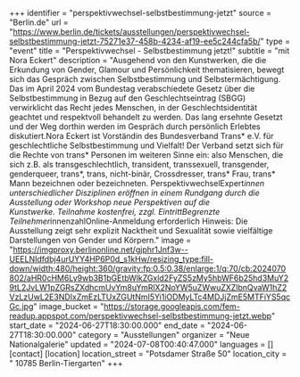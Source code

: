 +++
identifier = "perspektivwechsel-selbstbestimmung-jetzt"
source = "Berlin.de"
url = "https://www.berlin.de/tickets/ausstellungen/perspektivwechsel-selbstbestimmung-jetzt-75271e37-458b-4234-af19-ee5c244cfa5b/"
type = "event"
title = "Perspektivwechsel - Selbstbestimmung jetzt!"
subtitle = "mit Nora Eckert"
description = "Ausgehend von den Kunstwerken, die die Erkundung von Gender, Glamour und Persönlichkeit thematisieren, bewegt sich das Gespräch zwischen Selbstbestimmung und Selbstermächtigung. Das im April 2024 vom Bundestag verabschiedete Gesetz über die Selbstbestimmung in Bezug auf den Geschlechtseintrag (SBGG) verwirklicht das Recht jedes Menschen, in der Geschlechtsidentität geachtet und respektvoll behandelt zu werden. Das lang ersehnte Gesetzt und der Weg dorthin werden im Gespräch durch persönlich Erlebtes diskutiert.Nora Eckert ist Vorständin des Bundesverband Trans* e.V. für geschlechtliche Selbstbestimmung und Vielfalt! Der Verband setzt sich für die Rechte von trans* Personen im weiteren Sinne ein: also Menschen, die sich z.B. als transgeschlechtlich, transident, transsexuell, transgender, genderqueer, trans*, trans, nicht-binär, Crossdresser, trans* Frau, trans* Mann bezeichnen oder bezeichneten. PerspektivwechselExpert*innen unterschiedlicher Disziplinen eröffnen in einem Rundgang durch die Ausstellung oder Workshop neue Perspektiven auf die Kunstwerke. Teilnahme kostenfrei, zzgl. EintrittBegrenzte Teilnehmer*innenzahlOnline-Anmeldung erforderlich Hinweis: Die Ausstellung zeigt sehr explizit Nacktheit und Sexualität sowie vielfältige Darstellungen von Gender und Körpern."
image = "https://imgproxy.berlinonline.net/gjphr1Jnf3w--UEELNIdfdbj4urUYY4HP6P0d_s1kHw/resizing_type:fill-down/width:480/height:360/gravity:fp:0.5:0.38/enlarge:1/q:70/cb:2024070802/aHR0cHM6Ly9wb3B1bGEtbWlkZGxld2FyZS5zMy5hbWF6b25hd3MuY29tL2JvLW1pZGRsZXdhcmUvYm8uYmRlX2NoYW5uZWwuZXZlbnQvaW1hZ2VzLzUwL2E3NDIxZmEzLTUxZGUtNmI5Yi1iODMyLTc4MDJjZmE5MTFiYS5qcGc.jpg"
image_bucket = "https://storage.googleapis.com/fem-readup.appspot.com/perspektivwechsel-selbstbestimmung-jetzt.webp"
start_date = "2024-06-27T18:30:00.000"
end_date = "2024-06-27T18:30:00.000"
category = "Ausstellungen"
organizer = "Neue Nationalgalerie"
updated = "2024-07-08T00:40:47.000"
languages = []
[contact]
[location]
location_street = "Potsdamer Straße 50"
location_city = " 10785 Berlin-Tiergarten"
+++